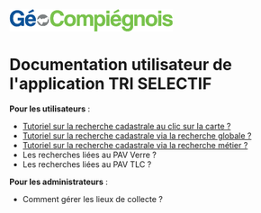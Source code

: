 ![GeoCompiegnois](img/Logo_web-GeoCompiegnois.png)

# Documentation utilisateur de l'application TRI SELECTIF

  
**Pour les utilisateurs** :
- [Tutoriel sur la recherche cadastrale au clic sur la carte ?](https://geo.compiegnois.fr/portail/index.php/2020/06/01/cadastre-urbanisme/#cadurba_recher1)
- [Tutoriel sur la recherche cadastrale via la recherche globale ?](https://geo.compiegnois.fr/portail/index.php/2020/06/01/cadastre-urbanisme/#cadurba_recher2)
- [Tutoriel sur la recherche cadastrale via la recherche métier ?](https://geo.compiegnois.fr/portail/index.php/2020/06/01/cadastre-urbanisme/#cadurba_recher3)
- Les recherches liées au PAV Verre ?
- Les recherches liées au PAV TLC ?

**Pour les administrateurs** :
- Comment gérer les lieux de collecte ?

